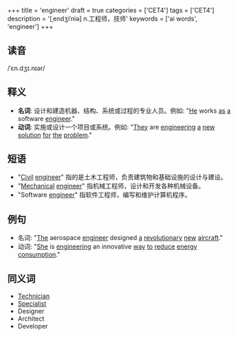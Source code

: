 +++
title = 'engineer'
draft = true
categories = ['CET4']
tags = ['CET4']
description = '[ˌendʒiˈniə] n.工程师，技师'
keywords = ['ai words', 'engineer']
+++

## 读音
/ˈɛn.dʒɪ.nɪər/

## 释义
- **名词**: 设计和建造机器、结构、系统或过程的专业人员。例如: "[He](/zh/post/he/) works [as](/zh/post/as/) [a](/zh/post/a/) software [engineer](/zh/post/engineer/)."
- **动词**: 实施或设计一个项目或系统。例如: "[They](/zh/post/they/) are [engineering](/zh/post/engineering/) [a](/zh/post/a/) [new](/zh/post/new/) [solution](/zh/post/solution/) [for](/zh/post/for/) [the](/zh/post/the/) [problem](/zh/post/problem/)."

## 短语
- "[Civil](/zh/post/civil/) [engineer](/zh/post/engineer/)" 指的是土木工程师，负责建筑物和基础设施的设计与建设。
- "[Mechanical](/zh/post/mechanical/) [engineer](/zh/post/engineer/)" 指机械工程师，设计和开发各种机械设备。
- "Software [engineer](/zh/post/engineer/)" 指软件工程师，编写和维护计算机程序。

## 例句
- 名词: "[The](/zh/post/the/) aerospace [engineer](/zh/post/engineer/) designed [a](/zh/post/a/) [revolutionary](/zh/post/revolutionary/) [new](/zh/post/new/) [aircraft](/zh/post/aircraft/)."
- 动词: "[She](/zh/post/she/) is [engineering](/zh/post/engineering/) an innovative [way](/zh/post/way/) [to](/zh/post/to/) [reduce](/zh/post/reduce/) [energy](/zh/post/energy/) [consumption](/zh/post/consumption/)."

## 同义词
- [Technician](/zh/post/technician/)
- [Specialist](/zh/post/specialist/)
- Designer
- Architect
- Developer
